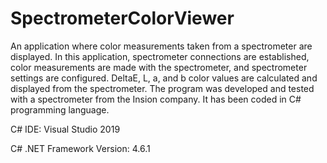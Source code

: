 # SpectrometerColorViewer
An application where color measurements taken from a spectrometer are displayed. In this application, spectrometer connections are established, color measurements are made with the spectrometer, and spectrometer settings are configured. 
DeltaE, L, a, and b color values are calculated and displayed from the spectrometer. The program was developed and tested with a spectrometer from the Insion company. It has been coded in C# programming language.

C# IDE: Visual Studio 2019

C# .NET Framework Version: 4.6.1